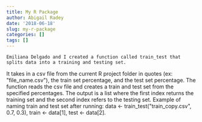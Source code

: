 ```yaml
---
title: My R Package
author: Abigail Radey
date: '2018-06-18'
slug: my-r-package
categories: []
tags: []
---
```


	Emiliana Delgado and I created a function called train_test that splits data into a training and testing set.
  It takes in a csv file from the current R project folder in quotes (ex: "file_name.csv"), the train set percentage, and the test set percentage. The function reads the csv file and creates a train and test set from the specified percentages. The output is a list where the first index returns the training set and the second index refers to the testing set. 
  Example of naming train and test set after running: data <- train_test("train_copy.csv", 0.7, 0.3), train <- data[1], test <- data[2].